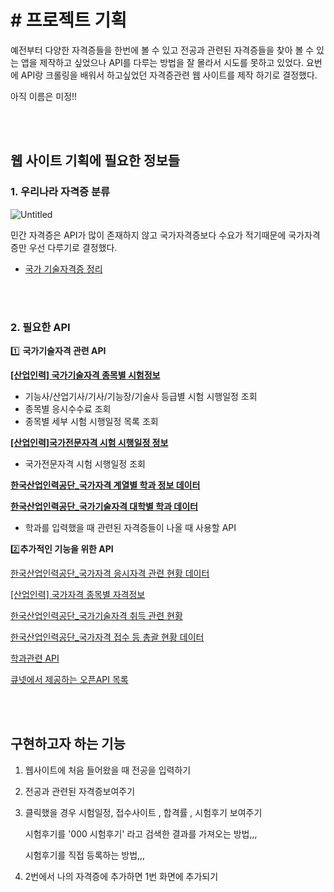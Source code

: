 # # 프로젝트 기획
예전부터 다양한 자격증들을 한번에 볼 수 있고 전공과 관련된 자격증들을 찾아 볼 수 있는 앱을 제작하고 싶었으나 API를 다루는 방법을 잘 몰라서 시도를 못하고 있었다. 요번에 API랑 크롤링을 배워서 하고싶었던 자격증관련 웹 사이트를 제작 하기로 결정했다.

아직 이름은 미정!!

<br><br>

## 웹 사이트 기획에 필요한 정보들

### **1. 우리나라 자격증 분류**

![Untitled](https://user-images.githubusercontent.com/55980680/98027540-2f04e900-1e50-11eb-95de-2f17b24c5acd.png)

 민간 자격증은 API가 많이 존재하지 않고 국가자격증보다 수요가 적기때문에 국가자격증만 우선 다루기로 결정했다.

- [국가 기술자격증 정리](http://q-net.or.kr/crf005.do?id=crf00501&gSite=Q&gId=)

<br><br>

### **2. 필요한 API**

1️⃣ **국가기술자격 관련 API**

[**[산업인력] 국가기술자격 종목별 시험정보**](https://www.data.go.kr/data/15003029/openapi.do)

- 기능사/산업기사/기사/기능장/기술사 등급별 시험 시행일정 조회
- 종목별 응시수수료 조회
- 종목별 세부 시험 시행일정 목록 조회

[**[산업인력]국가전문자격 시험 시행일정 정보**](https://www.data.go.kr/data/15003027/openapi.do)

- 국가전문자격 시험 시행일정 조회

[**한국산업인력공단_국가자격 계열별 학과 정보 데이터**](https://www.data.go.kr/data/15037355/openapi.do)

[**한국산업인력공단_국가기술자격 대학별 학과 데이터**](https://www.data.go.kr/data/15029006/openapi.do)

- 학과를 입력했을 때 관련된 자격증들이 나올 때 사용할 API

2️⃣**추가적인 기능을 위한 API**

[한국산업인력공단_국가자격 응시자격 관련 현황 데이터](https://www.data.go.kr/data/15037522/openapi.do)

[[산업인력] 국가자격 종목별 자격정보](https://www.data.go.kr/data/15003003/openapi.do)

[한국산업인력공단_국가기술자격 취득 관련 현황](https://www.data.go.kr/data/15039800/openapi.do)

[한국산업인력공단_국가자격 접수 등 총괄 현황 데이터](https://www.data.go.kr/data/15037525/openapi.do)

[학과관련 API](http://openapi.work.go.kr/opi/opi/opia/jobSrchVw.do)

[큐넷에서 제공하는 오픈API 목록](http://www.q-net.or.kr/cst012.do?id=cst01203&gSite=Q&gId=)

<br><br>

## 구현하고자 하는 기능

1. 웹사이트에 처음 들어왔을 때 전공을 입력하기
2. 전공과 관련된 자격증보여주기 
3. 클릭했을 경우 시험일정, 접수사이트 , 합격률 , 시험후기 보여주기

    시험후기를 '000 시험후기' 라고 검색한 결과를 가져오는 방법,,,

    시험후기를 직접 등록하는 방법,,,

4. 2번에서 나의 자격증에 추가하면 1번 화면에 추가되기
